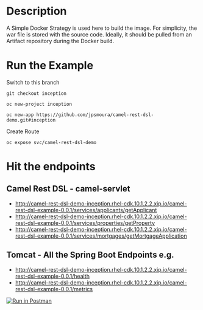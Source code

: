 # Description

A Simple Docker Strategy is used here to build the image. For simplicity, the war file is stored with the source code. Ideally, it should be pulled from an Artifact repository during the Docker build.

# Run the Example

Switch to this branch

`git checkout inception`

`oc new-project inception`

`oc new-app https://github.com/jpsmoura/camel-rest-dsl-demo.git#inception`

Create Route

`oc expose svc/camel-rest-dsl-demo`

# Hit the endpoints

## Camel Rest DSL - camel-servlet

- http://camel-rest-dsl-demo-inception.rhel-cdk.10.1.2.2.xip.io/camel-rest-dsl-example-0.0.1/services/applicants/getApplicant
- http://camel-rest-dsl-demo-inception.rhel-cdk.10.1.2.2.xip.io/camel-rest-dsl-example-0.0.1/services/properties/getProperty
- http://camel-rest-dsl-demo-inception.rhel-cdk.10.1.2.2.xip.io/camel-rest-dsl-example-0.0.1/services/mortgages/getMortgageApplication

## Tomcat - All the Spring Boot Endpoints e.g.

- http://camel-rest-dsl-demo-inception.rhel-cdk.10.1.2.2.xip.io/camel-rest-dsl-example-0.0.1/health
- http://camel-rest-dsl-demo-inception.rhel-cdk.10.1.2.2.xip.io/camel-rest-dsl-example-0.0.1/metrics

[![Run in Postman](https://run.pstmn.io/button.svg)](https://app.getpostman.com/run-collection/2f9bf92f75a339c75fd4)
